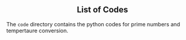<h2 align="center">
	List of Codes 
</h2>

The `code` directory contains the python codes for prime numbers and tempertaure conversion.
